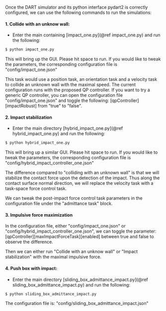 Once the DART simulator and its python interface pydart2 is correctly configured, we can use the following commands to run the simulations: 

  #### 1. Collide with an unknow wall:
- Enter the main containing [impact_one.py](@ref impact_one.py) and run the following: 

```sh
$ python impact_one.py
```
This will bring up the GUI. Please hit space to run. If you would like to tweak the parameters, the corresponding configuration file is "config/impact_one.json"

This task would use a position task, an orientation task and a velocity task to collide an unknown wall with the maximal speed. The current configuration runs with the proposed QP controller. If you want to try a generic QP controller, you can open the configuration file "config/impact_one.json" and toggle the following: [qpController][impactRobust] from "true" to "false". 

  #### 2. Impact stabilization
- Enter the main directory [hybrid_impact_one.py](@ref hybrid_impact_one.py) and run the following: 
```sh
$ python hybrid_impact_one.py
```
This will bring up a similar GUI. Please hit space to run. If you would like to tweak the parameters, the corresponding configuration file is "config/hybrid_impact_controller_one.json" 




The difference compared to "colliding with an unknown wall" is that we will stabilize the contact force upon the detection of the impact. Thus along the contact surface normal direction, we will replace the velocity task with a task-space force control task. 

We can tweak the post-impact force control task parameters in the configuration file under the "admittance task" block. 

  #### 3. Impulsive force maximization
  In the configuration file, either "config/impact_one.json" or "config/hybrid_impact_controller_one.json", we can toggle the parameter: [qpController][maxImpactForceTask][enabled] between true and false to observe the difference. 
  
  Then we can either run "Collide with an unknow wall" or "Impact stabilization" with the maximal impulsive force. 
  #### 4. Push box with impact:  
  - Enter the main directory [sliding_box_admittance_impact.py](@ref sliding_box_admittance_impact.py) and run the following: 
```sh
$ python sliding_box_admittance_impact.py
```

The configuration file is: "config/sliding_box_admittance_impact.json"
